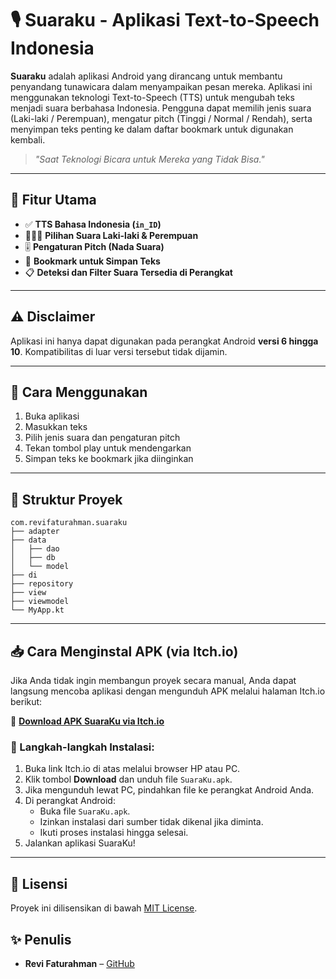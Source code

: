 
# 🎙️ Suaraku - Aplikasi Text-to-Speech Indonesia

**Suaraku** adalah aplikasi Android yang dirancang untuk membantu penyandang tunawicara dalam menyampaikan pesan mereka. Aplikasi ini menggunakan teknologi Text-to-Speech (TTS) untuk mengubah teks menjadi suara berbahasa Indonesia. Pengguna dapat memilih jenis suara (Laki-laki / Perempuan), mengatur pitch (Tinggi / Normal / Rendah), serta menyimpan teks penting ke dalam daftar bookmark untuk digunakan kembali.

> *"Saat Teknologi Bicara untuk Mereka yang Tidak Bisa."*


---

## 🧩 Fitur Utama

- ✅ **TTS Bahasa Indonesia (`in_ID`)**
- 🧔‍♂️🧕 **Pilihan Suara Laki-laki & Perempuan**
- 🎚️ **Pengaturan Pitch (Nada Suara)**
- 💾 **Bookmark untuk Simpan Teks**
- 📋 **Deteksi dan Filter Suara Tersedia di Perangkat**

---



## ⚠️ Disclaimer

Aplikasi ini hanya dapat digunakan pada perangkat Android **versi 6 hingga 10**. Kompatibilitas di luar versi tersebut tidak dijamin.

---

## 📲 Cara Menggunakan

1. Buka aplikasi
2. Masukkan teks
3. Pilih jenis suara dan pengaturan pitch
4. Tekan tombol play untuk mendengarkan
5. Simpan teks ke bookmark jika diinginkan

---


## 📁 Struktur Proyek

```
com.revifaturahman.suaraku
├── adapter
├── data
│   ├── dao
│   ├── db
│   └── model
├── di
├── repository
├── view
├── viewmodel
└── MyApp.kt
```

---

## 📥 Cara Menginstal APK (via Itch.io)

Jika Anda tidak ingin membangun proyek secara manual, Anda dapat langsung mencoba aplikasi dengan mengunduh APK melalui halaman Itch.io berikut:

🔗 **[Download APK SuaraKu via Itch.io](https://revifaturahman.itch.io/suaraku)**  

### 📲 Langkah-langkah Instalasi:

1. Buka link Itch.io di atas melalui browser HP atau PC.
2. Klik tombol **Download** dan unduh file `SuaraKu.apk`.
3. Jika mengunduh lewat PC, pindahkan file ke perangkat Android Anda.
4. Di perangkat Android:
   - Buka file `SuaraKu.apk`.
   - Izinkan instalasi dari sumber tidak dikenal jika diminta.
   - Ikuti proses instalasi hingga selesai.
5. Jalankan aplikasi SuaraKu!

   
---

## 📄 Lisensi

Proyek ini dilisensikan di bawah [MIT License](LICENSE).

## ✨ Penulis

- **Revi Faturahman** – [GitHub](https://github.com/Revifaturahman)




